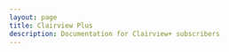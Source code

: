 ```yaml
---
layout: page
title: Clairview Plus
description: Documentation for Clairview+ subscribers
---
```


<script setup>
import { useRouter } from 'vitepress'
const router = useRouter()
router.go('/plus/introduction')
</script>
